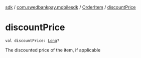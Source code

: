 [sdk](../../index.md) / [com.swedbankpay.mobilesdk](../index.md) / [OrderItem](index.md) / [discountPrice](./discount-price.md)

# discountPrice

`val discountPrice: `[`Long`](https://kotlinlang.org/api/latest/jvm/stdlib/kotlin/-long/index.html)`?`

The discounted price of the item, if applicable

